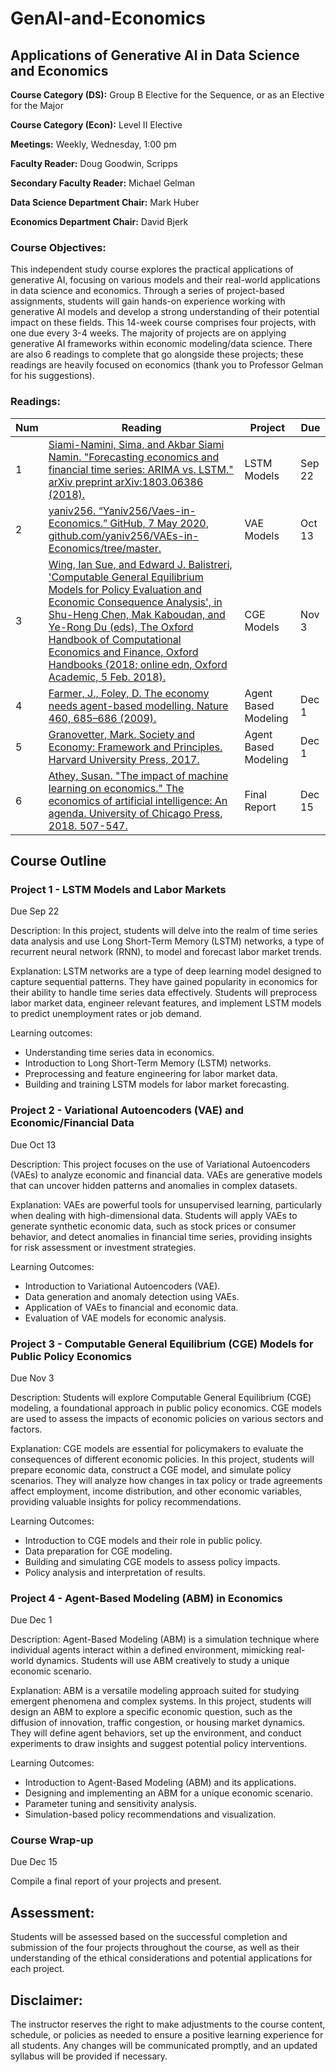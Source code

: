 # GenAI-and-Economics
## Applications of Generative AI in Data Science and Economics

**Course Category (DS):** Group B Elective for the Sequence, or as an Elective for the Major

**Course Category (Econ):** Level II Elective

**Meetings:** Weekly, Wednesday, 1:00 pm

**Faculty Reader:** Doug Goodwin, Scripps

**Secondary Faculty Reader:** Michael Gelman

**Data Science Department Chair:** Mark Huber

**Economics Department Chair:** David Bjerk

### Course Objectives:
This independent study course explores the practical applications of generative AI, focusing on various models and their real-world applications in data science and economics. Through a series of project-based assignments, students will gain hands-on experience working with generative AI models and develop a strong understanding of their potential impact on these fields. This 14-week course comprises four projects, with one due every 3-4 weeks. The majority of projects are on applying generative AI frameworks within economic modeling/data science. There are also 6 readings to complete that go alongside these projects; these readings are heavily focused on economics (thank you to Professor Gelman for his suggestions).


### Readings:
| Num | Reading | Project | Due |
| --- | ------- | ------- | --- |
| 1 | [Siami-Namini, Sima, and Akbar Siami Namin. "Forecasting economics and financial time series: ARIMA vs. LSTM." arXiv preprint arXiv:1803.06386 (2018).](https://arxiv.org/abs/1803.06386) | LSTM Models | Sep 22 |
| 2 | [yaniv256. “Yaniv256/Vaes-in-Economics.” GitHub, 7 May 2020, github.com/yaniv256/VAEs-in-Economics/tree/master.](https://github.com/yaniv256/VAEs-in-Economics/tree/master) | VAE Models | Oct 13 |
| 3 | [Wing, Ian Sue, and Edward J. Balistreri, 'Computable General Equilibrium Models for Policy Evaluation and Economic Consequence Analysis', in Shu-Heng Chen, Mak Kaboudan, and Ye-Rong Du (eds), The Oxford Handbook of Computational Economics and Finance, Oxford Handbooks (2018; online edn, Oxford Academic, 5 Feb. 2018).](https://academic.oup.com/edited-volume/41262/chapter/350849249) | CGE Models | Nov 3 |
| 4 | [Farmer, J., Foley, D. The economy needs agent-based modelling. Nature 460, 685–686 (2009).](https://doi.org/10.1038/460685a) | Agent Based Modeling | Dec 1 |
| 5 | [Granovetter, Mark. Society and Economy: Framework and Principles. Harvard University Press, 2017.](https://www.jstor.org/stable/j.ctv24w64km) | Agent Based Modeling | Dec 1 |
| 6 | [Athey, Susan. "The impact of machine learning on economics." The economics of artificial intelligence: An agenda. University of Chicago Press, 2018. 507-547.](https://projects.iq.harvard.edu/files/pegroup/files/athey2018.pdf) | Final Report | Dec 15 |

## Course Outline

### Project 1 - LSTM Models and Labor Markets

Due Sep 22

Description: 
In this project, students will delve into the realm of time series data analysis and use Long Short-Term Memory (LSTM) networks, a type of recurrent neural network (RNN), to model and forecast labor market trends.

Explanation:
 LSTM networks are a type of deep learning model designed to capture sequential patterns. They have gained popularity in economics for their ability to handle time series data effectively. Students will preprocess labor market data, engineer relevant features, and implement LSTM models to predict unemployment rates or job demand.

Learning outcomes:
- Understanding time series data in economics.
- Introduction to Long Short-Term Memory (LSTM) networks.
- Preprocessing and feature engineering for labor market data.
- Building and training LSTM models for labor market forecasting.

### Project 2 - Variational Autoencoders (VAE) and Economic/Financial Data

Due Oct 13

Description: 
This project focuses on the use of Variational Autoencoders (VAEs) to analyze economic and financial data. VAEs are generative models that can uncover hidden patterns and anomalies in complex datasets.

Explanation:
 VAEs are powerful tools for unsupervised learning, particularly when dealing with high-dimensional data. Students will apply VAEs to generate synthetic economic data, such as stock prices or consumer behavior, and detect anomalies in financial time series, providing insights for risk assessment or investment strategies.

Learning Outcomes:
- Introduction to Variational Autoencoders (VAE).
- Data generation and anomaly detection using VAEs.
- Application of VAEs to financial and economic data.
- Evaluation of VAE models for economic analysis.

### Project 3 - Computable General Equilibrium (CGE) Models for Public Policy Economics

Due Nov 3

Description:
Students will explore Computable General Equilibrium (CGE) modeling, a foundational approach in public policy economics. CGE models are used to assess the impacts of economic policies on various sectors and factors.

Explanation:
CGE models are essential for policymakers to evaluate the consequences of different economic policies. In this project, students will prepare economic data, construct a CGE model, and simulate policy scenarios. They will analyze how changes in tax policy or trade agreements affect employment, income distribution, and other economic variables, providing valuable insights for policy recommendations.

Learning Outcomes:
- Introduction to CGE models and their role in public policy.
- Data preparation for CGE modeling.
- Building and simulating CGE models to assess policy impacts.
- Policy analysis and interpretation of results.

### Project 4 - Agent-Based Modeling (ABM) in Economics

Due Dec 1

Description: 
Agent-Based Modeling (ABM) is a simulation technique where individual agents interact within a defined environment, mimicking real-world dynamics. Students will use ABM creatively to study a unique economic scenario.

Explanation: 
ABM is a versatile modeling approach suited for studying emergent phenomena and complex systems. In this project, students will design an ABM to explore a specific economic question, such as the diffusion of innovation, traffic congestion, or housing market dynamics. They will define agent behaviors, set up the environment, and conduct experiments to draw insights and suggest potential policy interventions.

Learning Outcomes: 
- Introduction to Agent-Based Modeling (ABM) and its applications.
- Designing and implementing an ABM for a unique economic scenario.
- Parameter tuning and sensitivity analysis.
- Simulation-based policy recommendations and visualization.

### Course Wrap-up

Due Dec 15

Compile a final report of your projects and present.



## Assessment:

Students will be assessed based on the successful completion and submission of the four projects throughout the course, as well as their understanding of the ethical considerations and potential applications for each project.

## Disclaimer:

The instructor reserves the right to make adjustments to the course content, schedule, or policies as needed to ensure a positive learning experience for all students. Any changes will be communicated promptly, and an updated syllabus will be provided if necessary.
